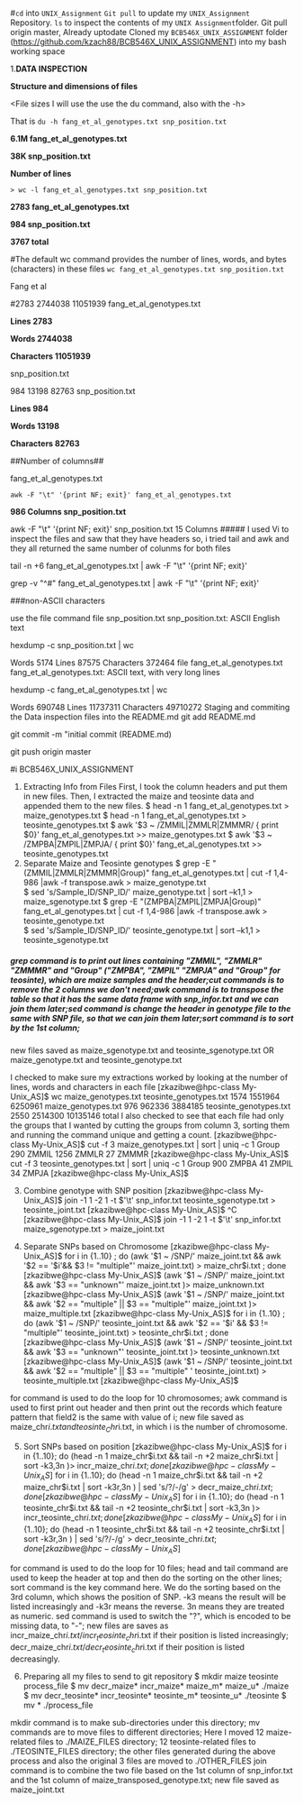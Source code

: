 #`cd` into `UNIX_Assignment` `Git pull` to update my `UNIX_Assignment` Repository.
`ls` to inspect the contents of my `UNIX Assignment`folder. Git pull origin master, Already uptodate
Cloned my `BCB546X_UNIX_ASSIGNMENT` folder (https://github.com/kzach88/BCB546X_UNIX_ASSIGNMENT) into my bash working space

1.**DATA INSPECTION**

**Structure and dimensions of files**

<File sizes I will use the use the du command, also with the -h>

That is `du -h fang_et_al_genotypes.txt snp_position.txt`

**6.1M fang_et_al_genotypes.txt** 

**38K snp_position.txt**

**Number of lines** 

`> wc -l fang_et_al_genotypes.txt snp_position.txt`

**2783 fang_et_al_genotypes.txt**

**984 snp_position.txt**

**3767 total**

#The default wc command provides the number of lines, words, and bytes (characters) in these files
`wc fang_et_al_genotypes.txt snp_position.txt`

Fang et al

#2783 2744038 11051939 fang_et_al_genotypes.txt 

**Lines 2783**

**Words 2744038**

**Characters 11051939**

snp_position.txt

984 13198 82763 snp_position.txt 

**Lines 984**

**Words 13198**

**Characters 82763**

##Number of columns##

fang_et_al_genotypes.txt

`awk -F "\t" '{print NF; exit}' fang_et_al_genotypes.txt`

**986 Columns snp_position.txt**

awk -F "\t" '{print NF; exit}' snp_position.txt 15 Columns ##### I used Vi to inspect the files and saw that they have headers so, i tried tail and awk and they all returned the same number of colunms for both files

tail -n +6 fang_et_al_genotypes.txt | awk -F "\t" '{print NF; exit}'

grep -v "^#" fang_et_al_genotypes.txt | awk -F "\t" '{print NF; exit}'

###non-ASCII characters

use the file command file snp_position.txt snp_position.txt: ASCII English text

hexdump -c snp_position.txt | wc

Words 5174 Lines 87575 Characters 372464 file fang_et_al_genotypes.txt fang_et_al_genotypes.txt: ASCII text, with very long lines

hexdump -c fang_et_al_genotypes.txt | wc

Words 690748 Lines 11737311 Characters 49710272 Staging and commiting the Data inspection files into the README.md git add README.md

git commit -m "initial commit (README.md)

git push origin master


#i BCB546X_UNIX_ASSIGNMENT
1. Extracting Info from Files
First, I took the column headers and put them in new files. Then, I extracted the maize and teosinte data and appended them to the new files.
$ head -n 1 fang_et_al_genotypes.txt > maize_genotypes.txt
$ head -n 1 fang_et_al_genotypes.txt > teosinte_genotypes.txt
$ awk '$3 ~ /ZMMIL|ZMMLR|ZMMMR/ { print $0}' fang_et_al_genotypes.txt >> maize_genotypes.txt
$ awk '$3 ~ /ZMPBA|ZMPIL|ZMPJA/ { print $0}' fang_et_al_genotypes.txt >> teosinte_genotypes.txt
2. Separate Maize and Teosinte genotypes
$ grep -E "(ZMMIL|ZMMLR|ZMMMR|Group)" fang_et_al_genotypes.txt | cut -f 1,4-986 |awk -f transpose.awk  > maize_genotype.txt  
$ sed 's/Sample_ID/SNP_ID/' maize_genotype.txt | sort –k1,1 > maize_sgenotype.txt 
$ grep -E "(ZMPBA|ZMPIL|ZMPJA|Group)" fang_et_al_genotypes.txt | cut -f 1,4-986 |awk -f transpose.awk > teosinte_genotype.txt  
$ sed 's/Sample_ID/SNP_ID/' teosinte_genotype.txt | sort –k1,1 > teosinte_sgenotype.txt

##### grep command is to print out lines containing "ZMMIL", "ZMMLR" "ZMMMR" and "Group" ("ZMPBA", "ZMPIL" "ZMPJA" and "Group" for teosinte), which are maize samples and the header;cut commands is to remove the 2 columns we don't need;awk command is to transpose the table so that it has the same data frame with snp_infor.txt and we can join them later;sed command is change the header in genotype file to the same with SNP file, so that we can join them later;sort command is to sort by the 1st column;

new files saved as maize_sgenotype.txt and teosinte_sgenotype.txt OR maize_genotype.txt and teosinte_genotype.txt

I checked to make sure my extractions worked by looking at the number of lines, words and characters in each file
[zkazibwe@hpc-class My-Unix_AS]$ wc maize_genotypes.txt teosinte_genotypes.txt
    1574  1551964  6250961 maize_genotypes.txt
     976   962336  3884185 teosinte_genotypes.txt
    2550  2514300 10135146 total
 I also checked to see that each file had only the groups that I wanted by cutting the groups from column 3, sorting them and running the command unique and getting a count.
[zkazibwe@hpc-class My-Unix_AS]$ cut -f 3 maize_genotypes.txt | sort | uniq -c
      1 Group
    290 ZMMIL
   1256 ZMMLR
     27 ZMMMR
[zkazibwe@hpc-class My-Unix_AS]$ cut -f 3 teosinte_genotypes.txt | sort | uniq -c
      1 Group
    900 ZMPBA
     41 ZMPIL
     34 ZMPJA
[zkazibwe@hpc-class My-Unix_AS]$

3. Combine genotype with SNP position
[zkazibwe@hpc-class My-Unix_AS]$ join -1 1 -2 1 -t $'\t' snp_infor.txt teosinte_sgenotype.txt > teosinte_joint.txt
[zkazibwe@hpc-class My-Unix_AS]$ ^C
[zkazibwe@hpc-class My-Unix_AS]$ join -1 1 -2 1 -t $'\t' snp_infor.txt maize_sgenotype.txt > maize_joint.txt

4. Separate SNPs based on Chromosome
[zkazibwe@hpc-class My-Unix_AS]$ for i in {1..10} ; do (awk '$1 ~ /SNP/' maize_joint.txt && awk '$2 == '$i'&& $3 != "multiple"' maize_joint.txt) > maize_chr$i.txt ; done
[zkazibwe@hpc-class My-Unix_AS]$ (awk '$1 ~ /SNP/' maize_joint.txt && awk '$3 == "unknown"' maize_joint.txt )> maize_unknown.txt
[zkazibwe@hpc-class My-Unix_AS]$ (awk '$1 ~ /SNP/' maize_joint.txt && awk '$2 == "multiple" || $3 == "multiple"' maize_joint.txt )> maize_multiple.txt
[zkazibwe@hpc-class My-Unix_AS]$ for i in {1..10} ; do (awk '$1 ~ /SNP/' teosinte_joint.txt && awk '$2 == '$i' && $3 != "multiple"' teosinte_joint.txt) > teosinte_chr$i.txt ; done
[zkazibwe@hpc-class My-Unix_AS]$ (awk '$1 ~ /SNP/' teosinte_joint.txt && awk '$3 == "unknown"' teosinte_joint.txt )> teosinte_unknown.txt
[zkazibwe@hpc-class My-Unix_AS]$ (awk '$1 ~ /SNP/' teosinte_joint.txt && awk '$2 == "multiple" || $3 == "multiple" ' teosinte_joint.txt) > teosinte_multiple.txt
[zkazibwe@hpc-class My-Unix_AS]$

for command is used to do the loop for 10 chromosomes;
awk command is used to first print out header and then print out the records which feature pattern that field2 is the same with value of i;
new file saved as maize_chr$i.txt and teosinte_Chr$i.txt, in which i is the number of chromosome.

5. Sort SNPs based on position
[zkazibwe@hpc-class My-Unix_AS]$ for i in {1..10}; do (head -n 1 maize_chr$i.txt && tail -n +2 maize_chr$i.txt | sort -k3,3n )> incr_maize_chr$i.txt ; done
[zkazibwe@hpc-class My-Unix_AS]$ for i in {1..10}; do (head -n 1 maize_chr$i.txt && tail -n +2 maize_chr$i.txt | sort -k3r,3n ) | sed 's/?/-/g' > decr_maize_chr$i.txt ; done
[zkazibwe@hpc-class My-Unix_AS]$ for i in {1..10}; do (head -n 1 teosinte_chr$i.txt && tail -n +2 teosinte_chr$i.txt | sort -k3,3n )> incr_teosinte_chr$i.txt ; done
[zkazibwe@hpc-class My-Unix_AS]$ for i in {1..10}; do (head -n 1 teosinte_chr$i.txt && tail -n +2 teosinte_chr$i.txt | sort -k3r,3n ) | sed 's/?/-/g' > decr_teosinte_chr$i.txt ; done
[zkazibwe@hpc-class My-Unix_AS]$

for command is used to do the loop for 10 files;
head and tail command are used to keep the header at top and then do the sorting on the other lines;
sort command is the key command here. We do the sorting based on the 3rd column, which shows the position of SNP. -k3 means the result will be listed increasingly and -k3r means the reverse. 3n means they are treated as numeric.
sed command is used to switch the "?", which is encoded to be missing data, to "-";
new files are saves as incr_maize_chr$i.txt / incr_teosinte_chr$i.txt if their position is listed increasingly; decr_maize_chr$i.txt / decr_teosinte_chr$i.txt if their position is listed decreasingly.

6. Preparing all my files to send to git repository
$ mkdir maize teosinte process_file
$ mv decr_maize* incr_maize* maize_m* maize_u* ./maize
$ mv decr_teosinte* incr_teosinte* teosinte_m* teosinte_u* ./teosinte
$ mv * ./process_file   

mkdir command is to make sub-directories under this directory;
mv commands are to move files to different directories;
Here I moved 12 maize-related files to ./MAIZE_FILES directory; 12 teosinte-related files to ./TEOSINTE_FILES directory; the other files generated during the above process and also the original 3 files are moved to ./OTHER_FILES
join command is to combine the two file based on the 1st column of snp_infor.txt and the 1st column of maize_transposed_genotype.txt;
new file saved as maize_joint.txt

